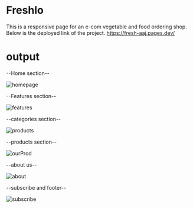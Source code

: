 # Freshlo

This is a responsive page for an e-com vegetable and food ordering shop.
Below is the deployed link of the project.
https://fresh-aaj.pages.dev/

# output

--Home section--

![homepage](https://github.com/Swagatika07/Freshlo/assets/99073952/b69bcb01-b598-420c-b33e-e400e4f077cb)


--Features section--

![features](https://github.com/Swagatika07/Freshlo/assets/99073952/b0ce3019-a33f-4950-bcb0-29eb65eebea5)


--categories section--

![products](https://github.com/Swagatika07/Freshlo/assets/99073952/a4246518-21b1-41a8-81fa-bd856ac2a743)


--products section--

![ourProd](https://github.com/Swagatika07/Freshlo/assets/99073952/9d75be29-5911-48b9-a287-0725f786585a)

--about us--

![about](https://github.com/Swagatika07/Freshlo/assets/99073952/36effd7d-ffba-4d39-9722-d4cc44307327)

--subscribe and footer--

![subscribe](https://github.com/Swagatika07/Freshlo/assets/99073952/4aac5425-6694-42ee-a6bf-48dfb9d4680c)
